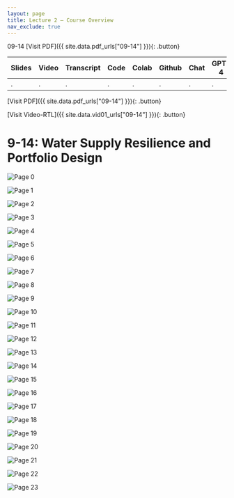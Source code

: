 ```yaml
---
layout: page
title: Lecture 2 – Course Overview
nav_exclude: true
---
```

09-14
[Visit PDF]({{ site.data.pdf_urls["09-14"] }}){: .button}

| Slides | Video | Transcript | Code | Colab | Github | Chat | GPT-4 | LLaMA | Galactica |
| ------ | ----- | ---------- | ---- | ----- | ------ | ---- | ----- | ----- | --------- |
| .      | .     | .          | .    | .     | .      | .    | .     | .     | .          |

[Visit PDF]({{ site.data.pdf_urls["09-14"] }}){: .button}

[Visit Video-RTL]({{ site.data.vid01_urls["09-14"] }}){: .button}

# 9-14: Water Supply Resilience and Portfolio Design
![Page 0]( /CivEng112/assets/slides/09-14/09-14_Lecture.pdf-page0.png )

![Page 1]( /CivEng112/assets/slides/09-14/09-14_Lecture.pdf-page1.png )

![Page 2]( /CivEng112/assets/slides/09-14/09-14_Lecture.pdf-page2.png )

![Page 3]( /CivEng112/assets/slides/09-14/09-14_Lecture.pdf-page3.png )

![Page 4]( /CivEng112/assets/slides/09-14/09-14_Lecture.pdf-page4.png )

![Page 5]( /CivEng112/assets/slides/09-14/09-14_Lecture.pdf-page5.png )

![Page 6]( /CivEng112/assets/slides/09-14/09-14_Lecture.pdf-page6.png )

![Page 7]( /CivEng112/assets/slides/09-14/09-14_Lecture.pdf-page7.png )

![Page 8]( /CivEng112/assets/slides/09-14/09-14_Lecture.pdf-page8.png )

![Page 9]( /CivEng112/assets/slides/09-14/09-14_Lecture.pdf-page9.png )

![Page 10]( /CivEng112/assets/slides/09-14/09-14_Lecture.pdf-page10.png )

![Page 11]( /CivEng112/assets/slides/09-14/09-14_Lecture.pdf-page11.png )

![Page 12]( /CivEng112/assets/slides/09-14/09-14_Lecture.pdf-page12.png )

![Page 13]( /CivEng112/assets/slides/09-14/09-14_Lecture.pdf-page13.png )

![Page 14]( /CivEng112/assets/slides/09-14/09-14_Lecture.pdf-page14.png )

![Page 15]( /CivEng112/assets/slides/09-14/09-14_Lecture.pdf-page15.png )

![Page 16]( /CivEng112/assets/slides/09-14/09-14_Lecture.pdf-page16.png )

![Page 17]( /CivEng112/assets/slides/09-14/09-14_Lecture.pdf-page17.png )

![Page 18]( /CivEng112/assets/slides/09-14/09-14_Lecture.pdf-page18.png )

![Page 19]( /CivEng112/assets/slides/09-14/09-14_Lecture.pdf-page19.png )

![Page 20]( /CivEng112/assets/slides/09-14/09-14_Lecture.pdf-page20.png )

![Page 21]( /CivEng112/assets/slides/09-14/09-14_Lecture.pdf-page21.png )

![Page 22]( /CivEng112/assets/slides/09-14/09-14_Lecture.pdf-page22.png )

![Page 23]( /CivEng112/assets/slides/09-14/09-14_Lecture.pdf-page23.png )

